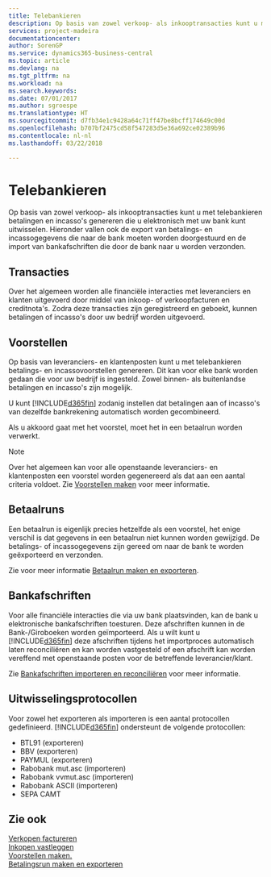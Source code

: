 ```yaml
---
title: Telebankieren
description: Op basis van zowel verkoop- als inkooptransacties kunt u met telebankieren betalingen en incasso's genereren die u elektronisch met uw bank kunt uitwisselen.
services: project-madeira
documentationcenter: 
author: SorenGP
ms.service: dynamics365-business-central
ms.topic: article
ms.devlang: na
ms.tgt_pltfrm: na
ms.workload: na
ms.search.keywords: 
ms.date: 07/01/2017
ms.author: sgroespe
ms.translationtype: HT
ms.sourcegitcommit: d7fb34e1c9428a64c71ff47be8bcff174649c00d
ms.openlocfilehash: b707bf2475cd58f547283d5e36a692ce02389b96
ms.contentlocale: nl-nl
ms.lasthandoff: 03/22/2018

---
```

# <a name="telebanking"></a>Telebankieren
Op basis van zowel verkoop- als inkooptransacties kunt u met telebankieren betalingen en incasso's genereren die u elektronisch met uw bank kunt uitwisselen. Hieronder vallen ook de export van betalings- en incassogegevens die naar de bank moeten worden doorgestuurd en de import van bankafschriften die door de bank naar u worden verzonden.  

## <a name="transactions"></a>Transacties  
Over het algemeen worden alle financiële interacties met leveranciers en klanten uitgevoerd door middel van inkoop- of verkoopfacturen en creditnota's. Zodra deze transacties zijn geregistreerd en geboekt, kunnen betalingen of incasso's door uw bedrijf worden uitgevoerd.  

## <a name="proposals"></a>Voorstellen  
Op basis van leveranciers- en klantenposten kunt u met telebankieren betalings- en incassovoorstellen genereren. Dit kan voor elke bank worden gedaan die voor uw bedrijf is ingesteld. Zowel binnen- als buitenlandse betalingen en incasso's zijn mogelijk.  

U kunt [!INCLUDE[d365fin](../../includes/d365fin_md.md)] zodanig instellen dat betalingen aan of incasso's van dezelfde bankrekening automatisch worden gecombineerd.  

Als u akkoord gaat met het voorstel, moet het in een betaalrun worden verwerkt.  

> [!NOTE]  
>  Over het algemeen kan voor alle openstaande leveranciers- en klantenposten een voorstel worden gegenereerd als dat aan een aantal criteria voldoet. Zie [Voorstellen maken](how-to-create-proposals.md) voor meer informatie.  

## <a name="payment-histories"></a>Betaalruns  
Een betaalrun is eigenlijk precies hetzelfde als een voorstel, het enige verschil is dat gegevens in een betaalrun niet kunnen worden gewijzigd. De betalings- of incassogegevens zijn gereed om naar de bank te worden geëxporteerd en verzonden.  

 Zie voor meer informatie [Betaalrun maken en exporteren](how-to-create-and-export-payment-history.md).  

## <a name="bank-statements"></a>Bankafschriften  
 Voor alle financiële interacties die via uw bank plaatsvinden, kan de bank u elektronische bankafschriften toesturen. Deze afschriften kunnen in de Bank-/Giroboeken worden geïmporteerd. Als u wilt kunt u [!INCLUDE[d365fin](../../includes/d365fin_md.md)] deze afschriften tijdens het importproces automatisch laten reconciliëren en kan worden vastgesteld of een afschrift kan worden vereffend met openstaande posten voor de betreffende leverancier/klant.  

 Zie [Bankafschriften importeren en reconciliëren](how-to-import-and-reconcile-bank-statements.md) voor meer informatie.  

## <a name="exchange-protocols"></a>Uitwisselingsprotocollen  
 Voor zowel het exporteren als importeren is een aantal protocollen gedefinieerd. [!INCLUDE[d365fin](../../includes/d365fin_md.md)] ondersteunt de volgende protocollen:  

- BTL91 (exporteren)  
- BBV (exporteren)  
- PAYMUL (exporteren)  
- Rabobank mut.asc (importeren)  
- Rabobank vvmut.asc (importeren)  
- Rabobank ASCII (importeren)  
- SEPA CAMT  

## <a name="see-also"></a>Zie ook  
 [Verkopen factureren](../../sales-how-invoice-sales.md)   
 [Inkopen vastleggen](../../purchasing-how-record-purchases.md)   
 [Voorstellen maken.](how-to-create-proposals.md)   
 [Betalingsrun maken en exporteren](how-to-create-and-export-payment-history.md)


